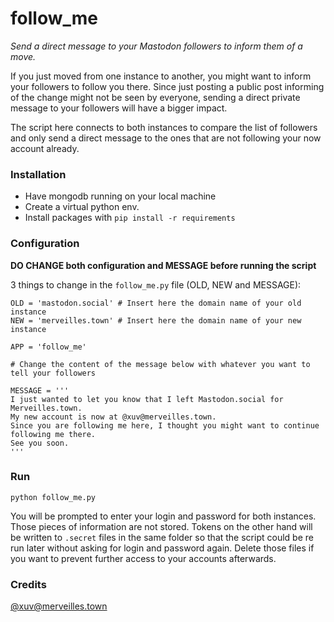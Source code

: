 # follow_me
_Send a direct message to your Mastodon followers to inform them of a move._

If you just moved from one instance to another, you might want to inform your followers to follow you there. 
Since just posting a public post informing of the change might not be seen by everyone, sending a direct private message to your followers will have a bigger impact.

The script here connects to both instances to compare the list of followers and only send a direct message to the ones that are not following your now account already.

### Installation

 - Have mongodb running on your local machine
 - Create a virtual python env.
 - Install packages with `pip install -r requirements`
 
### Configuration

**DO CHANGE both configuration and MESSAGE before running the script**

3 things to change in the `follow_me.py` file (OLD, NEW and MESSAGE):

```
OLD = 'mastodon.social' # Insert here the domain name of your old instance
NEW = 'merveilles.town' # Insert here the domain name of your new instance

APP = 'follow_me'

# Change the content of the message below with whatever you want to tell your followers

MESSAGE = '''
I just wanted to let you know that I left Mastodon.social for Merveilles.town.
My new account is now at @xuv@merveilles.town.
Since you are following me here, I thought you might want to continue following me there.
See you soon.
'''
```


### Run

`python follow_me.py`

You will be prompted to enter your login and password for both instances. Those pieces of information are not stored. 
Tokens on the other hand will be written to `.secret` files in the same folder so that the script could be re run later without asking for login and password again.
Delete those files if you want to prevent further access to your accounts afterwards.

### Credits

[@xuv@merveilles.town](https://merveilles.town/@xuv)
